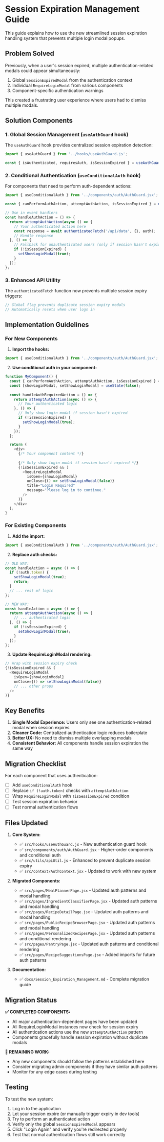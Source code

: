 # Session Expiration Management Guide

This guide explains how to use the new streamlined session expiration handling system that prevents multiple login modal popups.

## Problem Solved

Previously, when a user's session expired, multiple authentication-related modals could appear simultaneously:
1. Global `SessionExpiredModal` from the authentication context
2. Individual `RequireLoginModal` from various components
3. Component-specific authentication warnings

This created a frustrating user experience where users had to dismiss multiple modals.

## Solution Components

### 1. Global Session Management (`useAuthGuard` hook)

The `useAuthGuard` hook provides centralized session expiration detection:

```javascript
import { useAuthGuard } from '../hooks/useAuthGuard.js';

const { isAuthenticated, requiresAuth, isSessionExpired } = useAuthGuard();
```

### 2. Conditional Authentication (`useConditionalAuth` hook)

For components that need to perform auth-dependent actions:

```javascript
import { useConditionalAuth } from '../components/auth/AuthGuard.jsx';

const { canPerformAuthAction, attemptAuthAction, isSessionExpired } = useConditionalAuth();

// Use in event handlers
const handleAuthAction = () => {
  return attemptAuthAction(async () => {
    // Your authenticated action here
    const response = await authenticatedFetch('/api/data', {}, auth);
    // Handle response
  }, () => {
    // Fallback for unauthenticated users (only if session hasn't expired)
    if (!isSessionExpired) {
      setShowLoginModal(true);
    }
  });
};
```

### 3. Enhanced API Utility

The `authenticatedFetch` function now prevents multiple session expiry triggers:

```javascript
// Global flag prevents duplicate session expiry modals
// Automatically resets when user logs in
```

## Implementation Guidelines

### For New Components

1. **Import the hooks:**
```javascript
import { useConditionalAuth } from '../components/auth/AuthGuard.jsx';
```

2. **Use conditional auth in your component:**
```javascript
function MyComponent() {
  const { canPerformAuthAction, attemptAuthAction, isSessionExpired } = useConditionalAuth();
  const [showLoginModal, setShowLoginModal] = useState(false);
  
  const handleAuthRequiredAction = () => {
    return attemptAuthAction(async () => {
      // Your authenticated logic
    }, () => {
      // Only show login modal if session hasn't expired
      if (!isSessionExpired) {
        setShowLoginModal(true);
      }
    });
  };

  return (
    <div>
      {/* Your component content */}
      
      {/* Only show login modal if session hasn't expired */}
      {!isSessionExpired && (
        <RequireLoginModal
          isOpen={showLoginModal}
          onClose={() => setShowLoginModal(false)}
          title="Login Required"
          message="Please log in to continue."
        />
      )}
    </div>
  );
}
```

### For Existing Components

1. **Add the import:**
```javascript
import { useConditionalAuth } from '../components/auth/AuthGuard.jsx';
```

2. **Replace auth checks:**
```javascript
// OLD WAY:
const handleAction = async () => {
  if (!auth.token) {
    setShowLoginModal(true);
    return;
  }
  // ... rest of logic
};

// NEW WAY:
const handleAction = async () => {
  return attemptAuthAction(async () => {
    // ... authenticated logic
  }, () => {
    if (!isSessionExpired) {
      setShowLoginModal(true);
    }
  });
};
```

3. **Update RequireLoginModal rendering:**
```javascript
// Wrap with session expiry check
{!isSessionExpired && (
  <RequireLoginModal
    isOpen={showLoginModal}
    onClose={() => setShowLoginModal(false)}
    // ... other props
  />
)}
```

## Key Benefits

1. **Single Modal Experience:** Users only see one authentication-related modal when session expires
2. **Cleaner Code:** Centralized authentication logic reduces boilerplate
3. **Better UX:** No need to dismiss multiple overlapping modals
4. **Consistent Behavior:** All components handle session expiration the same way

## Migration Checklist

For each component that uses authentication:

- [ ] Add `useConditionalAuth` hook
- [ ] Replace `if (!auth.token)` checks with `attemptAuthAction`
- [ ] Wrap `RequireLoginModal` with `!isSessionExpired` condition
- [ ] Test session expiration behavior
- [ ] Test normal authentication flows

## Files Updated

1. **Core System:**
   - ✅ `src/hooks/useAuthGuard.js` - New authentication guard hook
   - ✅ `src/components/auth/AuthGuard.jsx` - Higher-order components and conditional auth
   - ✅ `src/utils/apiUtil.js` - Enhanced to prevent duplicate session expiry
   - ✅ `src/context/AuthContext.jsx` - Updated to work with new system

2. **Migrated Components:**
   - ✅ `src/pages/MealPlannerPage.jsx` - Updated auth patterns and modal handling
   - ✅ `src/pages/IngredientClassifierPage.jsx` - Updated auth patterns and modal handling
   - ✅ `src/pages/RecipeDetailPage.jsx` - Updated auth patterns and modal handling
   - ✅ `src/pages/PublicRecipeBrowserPage.jsx` - Updated auth patterns and modal handling
   - ✅ `src/pages/PersonalizedRecipesPage.jsx` - Updated auth patterns and conditional rendering
   - ✅ `src/pages/PantryPage.jsx` - Updated auth patterns and conditional rendering
   - ✅ `src/pages/RecipeSuggestionsPage.jsx` - Added imports for future auth patterns

3. **Documentation:**
   - ✅ `docs/Session_Expiration_Management.md` - Complete migration guide

## Migration Status

**✅ COMPLETED COMPONENTS:**
- All major authentication-dependent pages have been updated
- All RequireLoginModal instances now check for session expiry
- All authentication actions use the new `attemptAuthAction` pattern
- Components gracefully handle session expiration without duplicate modals

**🔄 REMAINING WORK:**
- Any new components should follow the patterns established here
- Consider migrating admin components if they have similar auth patterns
- Monitor for any edge cases during testing

## Testing

To test the new system:

1. Log in to the application
2. Let your session expire (or manually trigger expiry in dev tools)
3. Try to perform an authenticated action
4. Verify only the global `SessionExpiredModal` appears
5. Click "Login Again" and verify you're redirected properly
6. Test that normal authentication flows still work correctly
